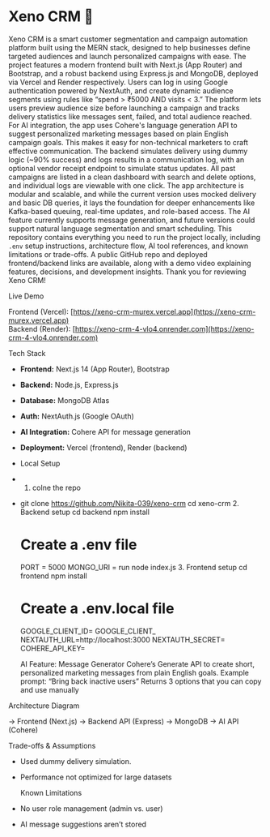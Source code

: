 # Xeno CRM 🎯

Xeno CRM is a smart customer segmentation and campaign automation platform built using the MERN stack, designed to help businesses define targeted audiences and launch personalized campaigns with ease. The project features a modern frontend built with Next.js (App Router) and Bootstrap, and a robust backend using Express.js and MongoDB, deployed via Vercel and Render respectively. Users can log in using Google authentication powered by NextAuth, and create dynamic audience segments using rules like “spend > ₹5000 AND visits < 3.” The platform lets users preview audience size before launching a campaign and tracks delivery statistics like messages sent, failed, and total audience reached. For AI integration, the app uses Cohere's language generation API to suggest personalized marketing messages based on plain English campaign goals. This makes it easy for non-technical marketers to craft effective communication. The backend simulates delivery using dummy logic (~90% success) and logs results in a communication log, with an optional vendor receipt endpoint to simulate status updates. All past campaigns are listed in a clean dashboard with search and delete options, and individual logs are viewable with one click. The app architecture is modular and scalable, and while the current version uses mocked delivery and basic DB queries, it lays the foundation for deeper enhancements like Kafka-based queuing, real-time updates, and role-based access. The AI feature currently supports message generation, and future versions could support natural language segmentation and smart scheduling. This repository contains everything you need to run the project locally, including `.env` setup instructions, architecture flow, AI tool references, and known limitations or trade-offs. A public GitHub repo and deployed frontend/backend links are available, along with a demo video explaining features, decisions, and development insights. Thank you for reviewing Xeno CRM!

 Live Demo

Frontend (Vercel): [https://xeno-crm-murex.vercel.app](https://xeno-crm-murex.vercel.app)  
Backend (Render): [https://xeno-crm-4-vlo4.onrender.com](https://xeno-crm-4-vlo4.onrender.com)

Tech Stack

- **Frontend:** Next.js 14 (App Router), Bootstrap
- **Backend:** Node.js, Express.js
- **Database:** MongoDB Atlas
- **Auth:** NextAuth.js (Google OAuth)
- **AI Integration:** Cohere API for message generation
- **Deployment:** Vercel (frontend), Render (backend)

-  Local Setup
-  1. colne the repo
-  git clone https://github.com/Nikita-039/xeno-crm
   cd xeno-crm
   2. Backend setup
   cd backend
   npm install
   # Create a .env file
   PORT = 5000 
   MONGO_URI = 
   run node index.js
   3. Frontend setup
   cd frontend
   npm install
   # Create a .env.local file
   GOOGLE_CLIENT_ID=
   GOOGLE_CLIENT_
   NEXTAUTH_URL=http://localhost:3000
   NEXTAUTH_SECRET=
   COHERE_API_KEY=


   AI Feature: Message Generator
   Cohere’s Generate API to create short, personalized marketing messages from plain English goals.
   Example prompt: “Bring back inactive users”
   Returns 3 options that you can copy and use manually

   
 Architecture Diagram

→ Frontend (Next.js)
→ Backend API (Express)
   → MongoDB
   → AI API (Cohere)

  Trade-offs & Assumptions
- Used dummy delivery simulation.
- Performance not optimized for large datasets

  Known Limitations
- No user role management (admin vs. user)
- AI message suggestions aren’t stored 
